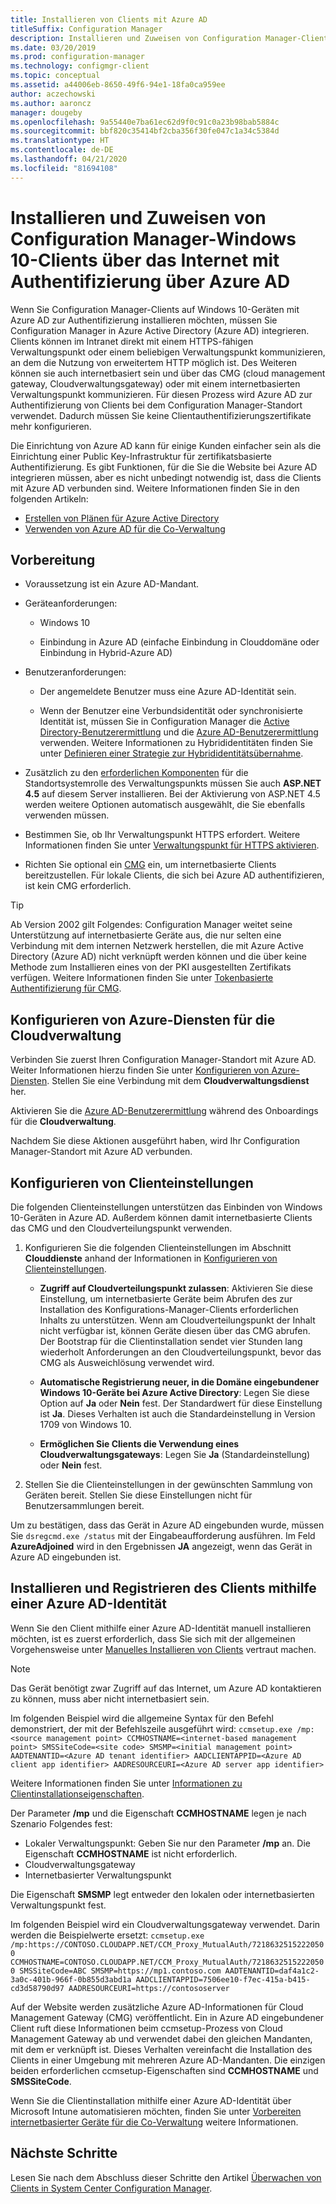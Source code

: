 ```yaml
---
title: Installieren von Clients mit Azure AD
titleSuffix: Configuration Manager
description: Installieren und Zuweisen von Configuration Manager-Clients auf Windows 10-Geräten mithilfe von Azure Active Directory zur Authentifizierung
ms.date: 03/20/2019
ms.prod: configuration-manager
ms.technology: configmgr-client
ms.topic: conceptual
ms.assetid: a44006eb-8650-49f6-94e1-18fa0ca959ee
author: aczechowski
ms.author: aaroncz
manager: dougeby
ms.openlocfilehash: 9a55440e7ba61ec62d9f0c91c0a23b98bab5884c
ms.sourcegitcommit: bbf820c35414bf2cba356f30fe047c1a34c5384d
ms.translationtype: HT
ms.contentlocale: de-DE
ms.lasthandoff: 04/21/2020
ms.locfileid: "81694108"
---
```

# <a name="install-and-assign-configuration-manager-windows-10-clients-using-azure-ad-for-authentication"></a>Installieren und Zuweisen von Configuration Manager-Windows 10-Clients über das Internet mit Authentifizierung über Azure AD

Wenn Sie Configuration Manager-Clients auf Windows 10-Geräten mit Azure AD zur Authentifizierung installieren möchten, müssen Sie Configuration Manager in Azure Active Directory (Azure AD) integrieren. Clients können im Intranet direkt mit einem HTTPS-fähigen Verwaltungspunkt oder einem beliebigen Verwaltungspunkt kommunizieren, an dem die Nutzung von erweitertem HTTP möglich ist. Des Weiteren können sie auch internetbasiert sein und über das CMG (cloud management gateway, Cloudverwaltungsgateway) oder mit einem internetbasierten Verwaltungspunkt kommunizieren. Für diesen Prozess wird Azure AD zur Authentifizierung von Clients bei dem Configuration Manager-Standort verwendet. Dadurch müssen Sie keine Clientauthentifizierungszertifikate mehr konfigurieren.

Die Einrichtung von Azure AD kann für einige Kunden einfacher sein als die Einrichtung einer Public Key-Infrastruktur für zertifikatsbasierte Authentifizierung. Es gibt Funktionen, für die Sie die Website bei Azure AD integrieren müssen, aber es nicht unbedingt notwendig ist, dass die Clients mit Azure AD verbunden sind.<!-- SCCMDocs issue 1259 --> Weitere Informationen finden Sie in den folgenden Artikeln:

- [Erstellen von Plänen für Azure Active Directory](../../plan-design/security/plan-for-security.md#bkmk_planazuread)
- [Verwenden von Azure AD für die Co-Verwaltung](../../../comanage/quickstart-hybrid-aad.md)

## <a name="before-you-begin"></a>Vorbereitung

- Voraussetzung ist ein Azure AD-Mandant.  

- Geräteanforderungen:  

  - Windows 10  

  - Einbindung in Azure AD (einfache Einbindung in Clouddomäne oder Einbindung in Hybrid-Azure AD)  

- Benutzeranforderungen:  

  - Der angemeldete Benutzer muss eine Azure AD-Identität sein.

  - Wenn der Benutzer eine Verbundsidentität oder synchronisierte Identität ist, müssen Sie in Configuration Manager die [Active Directory-Benutzerermittlung](../../servers/deploy/configure/about-discovery-methods.md#bkmk_aboutUser) und die [Azure AD-Benutzerermittlung](../../servers/deploy/configure/about-discovery-methods.md#azureaddisc) verwenden. Weitere Informationen zu Hybrididentitäten finden Sie unter [Definieren einer Strategie zur Hybrididentitätsübernahme](https://docs.microsoft.com/azure/active-directory/active-directory-hybrid-identity-design-considerations-identity-adoption-strategy).<!--497750-->  

- Zusätzlich zu den [erforderlichen Komponenten](../../plan-design/configs/site-and-site-system-prerequisites.md#bkmk_2012MPpreq) für die Standortsystemrolle des Verwaltungspunkts müssen Sie auch **ASP.NET 4.5** auf diesem Server installieren. Bei der Aktivierung von ASP.NET 4.5 werden weitere Optionen automatisch ausgewählt, die Sie ebenfalls verwenden müssen.  

- Bestimmen Sie, ob Ihr Verwaltungspunkt HTTPS erfordert. Weitere Informationen finden Sie unter [Verwaltungspunkt für HTTPS aktivieren](../manage/cmg/certificates-for-cloud-management-gateway.md#bkmk_mphttps).  

- Richten Sie optional ein [CMG](../manage/cmg/plan-cloud-management-gateway.md) ein, um internetbasierte Clients bereitzustellen. Für lokale Clients, die sich bei Azure AD authentifizieren, ist kein CMG erforderlich.  

> [!TIP]
> Ab Version 2002 gilt Folgendes:<!--5686290--> Configuration Manager weitet seine Unterstützung auf internetbasierte Geräte aus, die nur selten eine Verbindung mit dem internen Netzwerk herstellen, die mit Azure Active Directory (Azure AD) nicht verknüpft werden können und die über keine Methode zum Installieren eines von der PKI ausgestellten Zertifikats verfügen. Weitere Informationen finden Sie unter [Tokenbasierte Authentifizierung für CMG](deploy-clients-cmg-token.md).

## <a name="configure-azure-services-for-cloud-management"></a>Konfigurieren von Azure-Diensten für die Cloudverwaltung

Verbinden Sie zuerst Ihren Configuration Manager-Standort mit Azure AD. Weiter Informationen hierzu finden Sie unter [Konfigurieren von Azure-Diensten](../../servers/deploy/configure/azure-services-wizard.md). Stellen Sie eine Verbindung mit dem **Cloudverwaltungsdienst** her.

Aktivieren Sie die [Azure AD-Benutzerermittlung](../../servers/deploy/configure/configure-discovery-methods.md#azureaadisc) während des Onboardings für die **Cloudverwaltung**.

Nachdem Sie diese Aktionen ausgeführt haben, wird Ihr Configuration Manager-Standort mit Azure AD verbunden.

## <a name="configure-client-settings"></a>Konfigurieren von Clienteinstellungen

Die folgenden Clienteinstellungen unterstützen das Einbinden von Windows 10-Geräten in Azure AD. Außerdem können damit internetbasierte Clients das CMG und den Cloudverteilungspunkt verwenden.

1. Konfigurieren Sie die folgenden Clienteinstellungen im Abschnitt **Clouddienste** anhand der Informationen in [Konfigurieren von Clienteinstellungen](configure-client-settings.md).  

    - **Zugriff auf Cloudverteilungspunkt zulassen**: Aktivieren Sie diese Einstellung, um internetbasierte Geräte beim Abrufen des zur Installation des Konfigurations-Manager-Clients erforderlichen Inhalts zu unterstützen. Wenn am Cloudverteilungspunkt der Inhalt nicht verfügbar ist, können Geräte diesen über das CMG abrufen. Der Bootstrap für die Clientinstallation sendet vier Stunden lang wiederholt Anforderungen an den Cloudverteilungspunkt, bevor das CMG als Ausweichlösung verwendet wird.<!--495533-->  

    - **Automatische Registrierung neuer, in die Domäne eingebundener Windows 10-Geräte bei Azure Active Directory**: Legen Sie diese Option auf **Ja** oder **Nein** fest. Der Standardwert für diese Einstellung ist **Ja**. Dieses Verhalten ist auch die Standardeinstellung in Version 1709 von Windows 10.

    - **Ermöglichen Sie Clients die Verwendung eines Cloudverwaltungsgateways**: Legen Sie **Ja** (Standardeinstellung) oder **Nein** fest.  

2. Stellen Sie die Clienteinstellungen in der gewünschten Sammlung von Geräten bereit. Stellen Sie diese Einstellungen nicht für Benutzersammlungen bereit.

Um zu bestätigen, dass das Gerät in Azure AD eingebunden wurde, müssen Sie `dsregcmd.exe /status` mit der Eingabeaufforderung ausführen. Im Feld **AzureAdjoined** wird in den Ergebnissen **JA** angezeigt, wenn das Gerät in Azure AD eingebunden ist.

## <a name="install-and-register-the-client-using-azure-ad-identity"></a>Installieren und Registrieren des Clients mithilfe einer Azure AD-Identität

Wenn Sie den Client mithilfe einer Azure AD-Identität manuell installieren möchten, ist es zuerst erforderlich, dass Sie sich mit der allgemeinen Vorgehensweise unter [Manuelles Installieren von Clients](deploy-clients-to-windows-computers.md#BKMK_Manual) vertraut machen.

 > [!Note]  
 > Das Gerät benötigt zwar Zugriff auf das Internet, um Azure AD kontaktieren zu können, muss aber nicht internetbasiert sein.

Im folgenden Beispiel wird die allgemeine Syntax für den Befehl demonstriert, der mit der Befehlszeile ausgeführt wird: `ccmsetup.exe /mp:<source management point> CCMHOSTNAME=<internet-based management point> SMSSiteCode=<site code> SMSMP=<initial management point> AADTENANTID=<Azure AD tenant identifier> AADCLIENTAPPID=<Azure AD client app identifier> AADRESOURCEURI=<Azure AD server app identifier>`

Weitere Informationen finden Sie unter [Informationen zu Clientinstallationseigenschaften](about-client-installation-properties.md).

Der Parameter **/mp** und die Eigenschaft **CCMHOSTNAME** legen je nach Szenario Folgendes fest:

- Lokaler Verwaltungspunkt: Geben Sie nur den Parameter **/mp** an. Die Eigenschaft **CCMHOSTNAME** ist nicht erforderlich.
- Cloudverwaltungsgateway
- Internetbasierter Verwaltungspunkt

Die Eigenschaft **SMSMP** legt entweder den lokalen oder internetbasierten Verwaltungspunkt fest.

Im folgenden Beispiel wird ein Cloudverwaltungsgateway verwendet. Darin werden die Beispielwerte ersetzt: `ccmsetup.exe /mp:https://CONTOSO.CLOUDAPP.NET/CCM_Proxy_MutualAuth/72186325152220500 CCMHOSTNAME=CONTOSO.CLOUDAPP.NET/CCM_Proxy_MutualAuth/72186325152220500 SMSSiteCode=ABC SMSMP=https://mp1.contoso.com AADTENANTID=daf4a1c2-3a0c-401b-966f-0b855d3abd1a AADCLIENTAPPID=7506ee10-f7ec-415a-b415-cd3d58790d97 AADRESOURCEURI=https://contososerver`

Auf der Website werden zusätzliche Azure AD-Informationen für Cloud Management Gateway (CMG) veröffentlicht. Ein in Azure AD eingebundener Client ruft diese Informationen beim ccmsetup-Prozess von Cloud Management Gateway ab und verwendet dabei den gleichen Mandanten, mit dem er verknüpft ist. Dieses Verhalten vereinfacht die Installation des Clients in einer Umgebung mit mehreren Azure AD-Mandanten. Die einzigen beiden erforderlichen ccmsetup-Eigenschaften sind **CCMHOSTNAME** und **SMSSiteCode**.<!--3607731-->

Wenn Sie die Clientinstallation mithilfe einer Azure AD-Identität über Microsoft Intune automatisieren möchten, finden Sie unter [Vorbereiten internetbasierter Geräte für die Co-Verwaltung](../../../comanage/how-to-prepare-Win10.md#install-the-configuration-manager-client) weitere Informationen.

## <a name="next-steps"></a>Nächste Schritte

Lesen Sie nach dem Abschluss dieser Schritte den Artikel [Überwachen von Clients in System Center Configuration Manager](../manage/monitor-clients.md).
